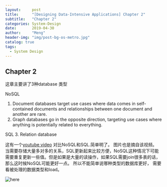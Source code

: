 ```yaml
---
layout:     post
title:      "[Designing Data-Intensive Applications] Chapter 2"
subtitle:   "Chapter 2"
categories: System-Design
date:       2019-04-30
author:     "Meng"
header-img: "img/post-bg-os-metro.jpg"
catalog: true
tags:
  - System Design
---
```


## Chapter 2
这章主要讲了3种database 类型

NoSQL
1. Document databases target use cases where data comes in self-contained documents and relationships between one document and another are rare.
2. Graph databases go in the opposite direction, targeting use cases where anything is potentially related to everything.

SQL
3. Relation database

这有一个[youtube video](https://www.youtube.com/watch?v=ZS_kXvOeQ5Y) 对比NoSQL和SQL.简单明了。 图片也是摘自该视频。
当需要存储大量多对多的关系，SQL更新起来比较方便，NoSQL这种情况下可能需要重复更新一些值。但是如果是大量的读操作，如果SQL需要join很多表的话，那么这时候NoSQL可能更好一点。 所以不能简单说哪种类型的数据库更好， 需要看被处理的数据类型和load。

![here](https://meng1024.github.io/images/posts/system_design/databaseCompare.png)
